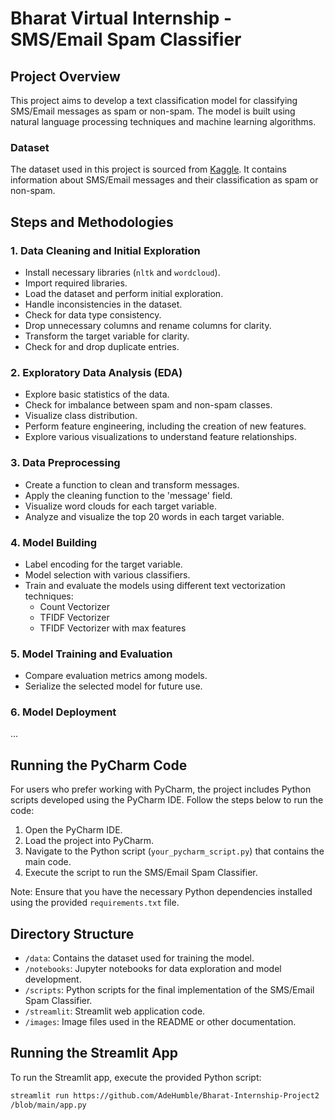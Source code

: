 # Bharat Virtual Internship - SMS/Email Spam Classifier

## Project Overview

This project aims to develop a text classification model for classifying SMS/Email messages as spam or non-spam. The model is built using natural language processing techniques and machine learning algorithms.

### Dataset

The dataset used in this project is sourced from [Kaggle](https://www.kaggle.com/datasets/uciml/sms-spam-collection-dataset/download?datasetVersionNumber=1). It contains information about SMS/Email messages and their classification as spam or non-spam.

## Steps and Methodologies

### 1. Data Cleaning and Initial Exploration

- Install necessary libraries (`nltk` and `wordcloud`).
- Import required libraries.
- Load the dataset and perform initial exploration.
- Handle inconsistencies in the dataset.
- Check for data type consistency.
- Drop unnecessary columns and rename columns for clarity.
- Transform the target variable for clarity.
- Check for and drop duplicate entries.

### 2. Exploratory Data Analysis (EDA)

- Explore basic statistics of the data.
- Check for imbalance between spam and non-spam classes.
- Visualize class distribution.
- Perform feature engineering, including the creation of new features.
- Explore various visualizations to understand feature relationships.

### 3. Data Preprocessing

- Create a function to clean and transform messages.
- Apply the cleaning function to the 'message' field.
- Visualize word clouds for each target variable.
- Analyze and visualize the top 20 words in each target variable.

### 4. Model Building

- Label encoding for the target variable.
- Model selection with various classifiers.
- Train and evaluate the models using different text vectorization techniques:
  - Count Vectorizer
  - TFIDF Vectorizer
  - TFIDF Vectorizer with max features

### 5. Model Training and Evaluation

- Compare evaluation metrics among models.
- Serialize the selected model for future use.

### 6. Model Deployment

...

## Running the PyCharm Code

For users who prefer working with PyCharm, the project includes Python scripts developed using the PyCharm IDE. Follow the steps below to run the code:

1. Open the PyCharm IDE.
2. Load the project into PyCharm.
3. Navigate to the Python script (`your_pycharm_script.py`) that contains the main code.
4. Execute the script to run the SMS/Email Spam Classifier.

Note: Ensure that you have the necessary Python dependencies installed using the provided `requirements.txt` file.

## Directory Structure

- `/data`: Contains the dataset used for training the model.
- `/notebooks`: Jupyter notebooks for data exploration and model development.
- `/scripts`: Python scripts for the final implementation of the SMS/Email Spam Classifier.
- `/streamlit`: Streamlit web application code.
- `/images`: Image files used in the README or other documentation.


## Running the Streamlit App

To run the Streamlit app, execute the provided Python script:

```bash
streamlit run https://github.com/AdeHumble/Bharat-Internship-Project2
/blob/main/app.py


